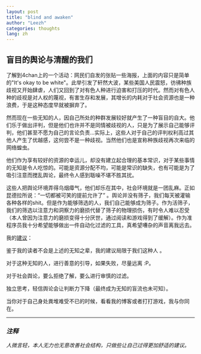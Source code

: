 ```yaml
---
layout: post
title: "blind and awaken"
author: "Leezh"
categories: thoughts
lang: zh
---
```

## 盲目的舆论与清醒的我们

了解到4chan上的一个活动：网民们自发的张贴一些海报，上面的内容只是简单的"It's okay to be white"。此举引发了轩然大波，某些美国人民震怒，彷彿种族歧视又开始肆虐，人们又回到了对有色人种进行迫害和打压的时代。然而对有色人种的歧视是对人权的蔑视，有害生存和发展，其增长的内耗对于社会资源也是一种浪费，于是这种态度早就被摒弃了。

然而现在一些无知的人，因自己所处的种群发展较好就产生了一种盲目的自大。他们乐于做出评判，但是他们也许并不是同情被歧视的人，只是为了展示自己能够评判，他们甚至不愿为自己的言论负责...实际上，这些人对于自己的评判权利高过其他人产生了优越感，这何尝不是一种歧视。当然他们也是宣称种族歧视再次来临的网络蝗虫。
<!-- more -->
他们作为享有较好的资源的幸运儿，却没有建立起合理的基本常识，对于某些事情的无知是令人吃惊的。可能是资源分配不均，可能是常识的缺失，也有可能是为了吸引注意而搅乱舆论，最终令人感到聒噪不堪不胜其扰。

这些人把舆论环境弄得乌烟瘴气，他们却乐在其中，社会环境就是一团乱麻。正如昆德拉所说：“一切都被可笑的提前允许了” 。舆论并没有筛子，我们每天被灌输各种各样的shit。但是作为能够筛选的人，我们自己能够成为筛子。作为活筛子，我们的筛选以注意力和洞察力的磨损代替了筛子的物理损伤，有时令人难以忍受（本人曾因为注意力的磨损变得十分厌世，通过阅读和游戏得到了缓解）。作为准程序员我十分希望能够做出一件自动化过滤的工具，真希望嘈杂的声音离我远去。

我的[建议](#?)：

鉴于我的读者不会是上述的无知之辈，我的建议局限于我们这种人 。

对于这种无知的人，进行善意的引导，如果失败，尽量远离 :P。

对于社会舆论，要么拒绝了解，要么进行审慎的过滤。

独立思考，轻信舆论会让判断力下降（最终成为无知的盲流也未可知）。

当你对于自己身处粪堆难受不已的时候，看看我的博客或者打打游戏，我与你同在。

---
### *注释*

<span id="?"> *人微言轻，本人无力也无意改善社会结构，只做些让自己过得更加舒适的建议。*</span>